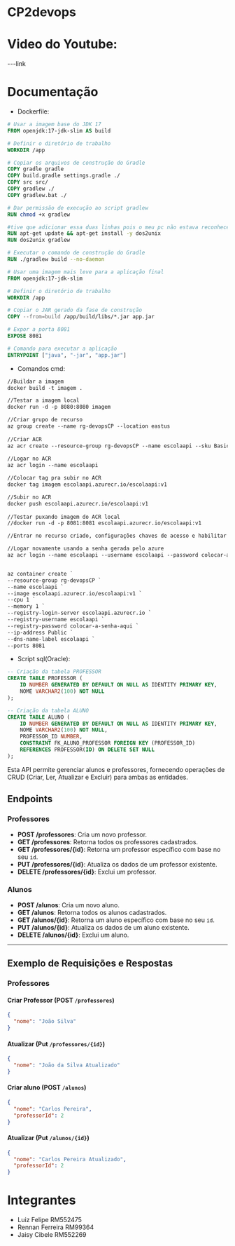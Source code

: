 # CP2devops

# Video do Youtube:
---link

# Documentação

- Dockerfile:
```Dockerfile
# Usar a imagem base do JDK 17
FROM openjdk:17-jdk-slim AS build

# Definir o diretório de trabalho
WORKDIR /app

# Copiar os arquivos de construção do Gradle
COPY gradle gradle
COPY build.gradle settings.gradle ./
COPY src src/
COPY gradlew ./
COPY gradlew.bat ./

# Dar permissão de execução ao script gradlew
RUN chmod +x gradlew

#tive que adicionar essa duas linhas pois o meu pc não estava reconhecendo gradle
RUN apt-get update && apt-get install -y dos2unix
RUN dos2unix gradlew

# Executar o comando de construção do Gradle
RUN ./gradlew build --no-daemon

# Usar uma imagem mais leve para a aplicação final
FROM openjdk:17-jdk-slim

# Definir o diretório de trabalho
WORKDIR /app

# Copiar o JAR gerado da fase de construção
COPY --from=build /app/build/libs/*.jar app.jar

# Expor a porta 8081
EXPOSE 8081

# Comando para executar a aplicação
ENTRYPOINT ["java", "-jar", "app.jar"]

```
- Comandos cmd:
```Dockerfile
//Buildar a imagem
docker build -t imagem .

//Testar a imagem local
docker run -d -p 8080:8080 imagem

//Criar grupo de recurso
az group create --name rg-devopsCP --location eastus
 
//Criar ACR
az acr create --resource-group rg-devopsCP --name escolaapi --sku Basic
 
//Logar no ACR
az acr login --name escolaapi

//Colocar tag pra subir no ACR
docker tag imagem escolaapi.azurecr.io/escolaapi:v1

//Subir no ACR
docker push escolaapi.azurecr.io/escolaapi:v1
 
//Testar puxando imagem do ACR local
//docker run -d -p 8081:8081 escolaapi.azurecr.io/escolaapi:v1

//Entrar no recurso criado, configurações chaves de acesso e habilitar a caixinha de admin

//Logar novamente usando a senha gerada pelo azure
az acr login --name escolaapi --username escolaapi --password colocar-a-senha-aqui


az container create `
--resource-group rg-devopsCP `
--name escolaapi `
--image escolaapi.azurecr.io/escolaapi:v1 `
--cpu 1 `
--memory 1 `
--registry-login-server escolaapi.azurecr.io `
--registry-username escolaapi `
--registry-password colocar-a-senha-aqui `
--ip-address Public `
--dns-name-label escolaapi `
--ports 8081
```

- Script sql(Oracle):
```sql
-- Criação da tabela PROFESSOR
CREATE TABLE PROFESSOR (
    ID NUMBER GENERATED BY DEFAULT ON NULL AS IDENTITY PRIMARY KEY,
    NOME VARCHAR2(100) NOT NULL
);

-- Criação da tabela ALUNO
CREATE TABLE ALUNO (
    ID NUMBER GENERATED BY DEFAULT ON NULL AS IDENTITY PRIMARY KEY,
    NOME VARCHAR2(100) NOT NULL,
    PROFESSOR_ID NUMBER,
    CONSTRAINT FK_ALUNO_PROFESSOR FOREIGN KEY (PROFESSOR_ID) 
    REFERENCES PROFESSOR(ID) ON DELETE SET NULL
);

```
Esta API permite gerenciar alunos e professores, fornecendo operações de CRUD (Criar, Ler, Atualizar e Excluir) para ambas as entidades.

## Endpoints

### Professores

- **POST /professores**: Cria um novo professor.
- **GET /professores**: Retorna todos os professores cadastrados.
- **GET /professores/{id}**: Retorna um professor específico com base no seu `id`.
- **PUT /professores/{id}**: Atualiza os dados de um professor existente.
- **DELETE /professores/{id}**: Exclui um professor.

### Alunos

- **POST /alunos**: Cria um novo aluno.
- **GET /alunos**: Retorna todos os alunos cadastrados.
- **GET /alunos/{id}**: Retorna um aluno específico com base no seu `id`.
- **PUT /alunos/{id}**: Atualiza os dados de um aluno existente.
- **DELETE /alunos/{id}**: Exclui um aluno.

---

## Exemplo de Requisições e Respostas

### Professores

#### Criar Professor (POST `/professores`)

```Json
{
  "nome": "João Silva"
}
```
#### Atualizar (Put `/professores/{id}`)
```Json
{
  "nome": "João da Silva Atualizado"
}
```
#### Criar aluno (POST `/alunos`)
```Json
{
  "nome": "Carlos Pereira",
  "professorId": 2
}
```
#### Atualizar (Put `/alunos/{id}`)
```Json
{
  "nome": "Carlos Pereira Atualizado",
  "professorId": 2
}
```


# Integrantes
- Luiz Felipe RM552475
- Rennan Ferreira RM99364
- Jaisy Cibele RM552269





